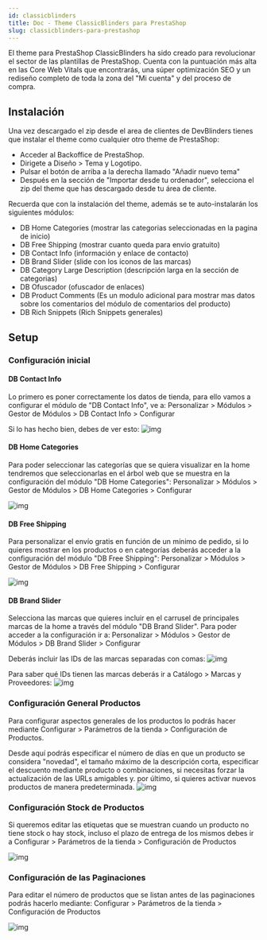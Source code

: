 ```yaml
---
id: classicblinders
title: Doc - Theme ClassicBlinders para PrestaShop
slug: classicblinders-para-prestashop
---
```


El theme para PrestaShop ClassicBlinders ha sido creado para revolucionar el sector de las plantillas de PrestaShop. Cuenta con la puntuación más alta en las Core Web Vitals que encontrarás, una súper optimización SEO y un rediseño completo de toda la zona del "Mi cuenta" y del proceso de compra.

## Instalación
Una vez descargado el zip desde el area de clientes de DevBlinders tienes que instalar el theme como cualquier otro theme de PrestaShop:

- Acceder al Backoffice de PrestaShop.
- Dirigete a Diseño > Tema y Logotipo.
- Pulsar el botón de arriba a la derecha llamado "Añadir nuevo tema"
- Después en la sección de "Importar desde tu ordenador", selecciona el zip del theme que has descargado desde tu área de cliente.

Recuerda que con la instalación del theme, además se te auto-instalarán los siguientes módulos: 

- DB Home Categories (mostrar las categorias seleccionadas en la pagina de inicio)
- DB Free Shipping (mostrar cuanto queda para envio gratuito)
- DB Contact Info (información y enlace de contacto)
- DB Brand Slider (slide con los iconos de las marcas)
- DB Category Large Description (descripción larga en la sección de categorias)
- DB Ofuscador (ofuscador de enlaces)
- DB Product Comments (Es un modulo adicional para mostrar mas datos sobre los comentarios del módulo de comentarios del producto)
- DB Rich Snippets (Rich Snippets generales)


## Setup

### Configuración inicial

#### DB Contact Info

Lo primero es poner correctamente los datos de tienda, para ello vamos a configurar el módulo de "DB Contact Info", ve a: 
Personalizar > Módulos > Gestor de Módulos > DB Contact Info > Configurar

Si lo has hecho bien, debes de ver esto:
![img](https://devblinders.com/img/cms/documentaciones/classicblinders/contact-info.jpg)

#### DB Home Categories

Para poder seleccionar las categorías que se quiera visualizar en la home tendremos que seleccionarlas en el árbol web que se muestra en la configuración del módulo "DB Home Categories":
Personalizar > Módulos > Gestor de Módulos > DB Home Categories > Configurar

![img](https://devblinders.com/img/cms/DB-Home-Categories.jpg)

#### DB Free Shipping

Para personalizar el envío gratis en función de un mínimo de pedido, si lo quieres mostrar en los productos o en categorías deberás acceder a la configuración del módulo "DB Free Shipping":
Personalizar > Módulos > Gestor de Módulos > DB Free Shipping > Configurar

![img](https://devblinders.com/img/cms/db-free-shipping.jpg)

#### DB Brand Slider

Selecciona las marcas que quieres incluir en el carrusel de principales marcas de la home a través del módulo "DB Brand Slider". Para poder acceder a la configuración ir a:
Personalizar > Módulos > Gestor de Módulos > DB Brand Slider > Configurar

Deberás incluir las IDs de las marcas separadas con comas: 
![img](https://devblinders.com/img/cms/db-brand-slider.jpg)

Para saber qué IDs tienen las marcas deberás ir a Catálogo > Marcas y Proveedores:
![img](https://devblinders.com/img/cms/id-marcas.jpg)

### Configuración General Productos

Para configurar aspectos generales de los productos lo podrás hacer mediante Configurar > Parámetros de la tienda > Configuración de Productos. 

Desde aquí podrás especificar el número de días en que un producto se considera "novedad", el tamaño máximo de la descripción corta, especificar el descuento mediante producto o combinaciones, si necesitas forzar la actualización de las URLs amigables y. por último, si quieres activar nuevos productos de manera predeterminada.
![img](https://devblinders.com/img/cms/configuracion-de-productos.jpg)

### Configuración Stock de Productos

Si queremos editar las etiquetas que se muestran cuando un producto no tiene stock o hay stock, incluso el plazo de entrega de los mismos debes ir a Configurar > Parámetros de la tienda > Configuración de Productos

![img](https://devblinders.com/img/cms/stock-de-producto.jpg)

### Configuración de las Paginaciones

Para editar el número de productos que se listan antes de las paginaciones podrás hacerlo mediante: Configurar > Parámetros de la tienda > Configuración de Productos

![img](https://devblinders.com/img/cms/paginaciones.png)



